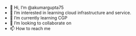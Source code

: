 - 👋 Hi, I’m @akumargupta75
- 👀 I’m interested in learning cloud infrastructure and service. 
- 🌱 I’m currently learning CGP
- 💞️ I’m looking to collaborate on 
- 📫 How to reach me 

<!---
akumargupta75/akumargupta75 is a ✨ special ✨ repository because its `README.md` (this file) appears on your GitHub profile.
You can click the Preview link to take a look at your changes.
--->
